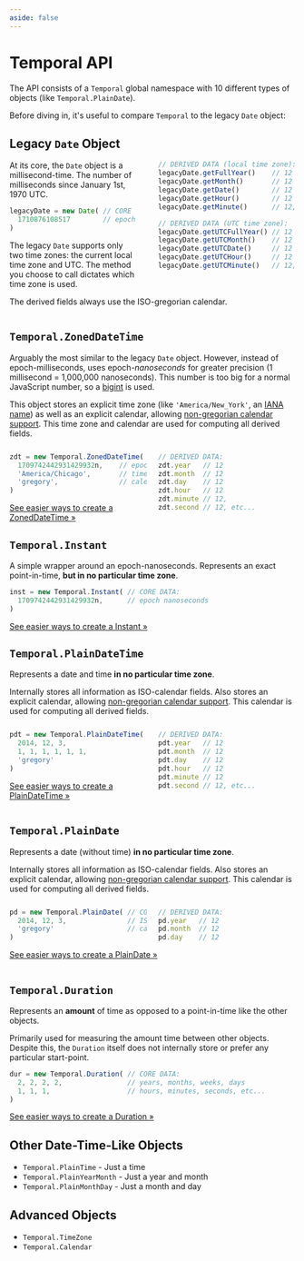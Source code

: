```yaml
---
aside: false
---
```


<style>
  .start-two-col + * {
    float: left;
    width: 48%;
    margin: 12px 0 0 !important;
  }

  .start-two-col + * + * {
    float: right;
    width: 48%;
    margin: 12px 0 0 !important;
  }

  .start-right-float + * {
    float: right;
    width: 48%;
    margin-left: 40px !important;
    margin-top: 0 !important;
  }

  h2 {
    border-top: 0 !important;
  }
</style>

# Temporal API

The API consists of a `Temporal` global namespace with 10 different types of objects (like `Temporal.PlainDate`).

Before diving in, it's useful to compare `Temporal` to the legacy `Date` object:

## Legacy `Date` Object

<div class='start-right-float'></div>

```js
// DERIVED DATA (local time zone):
legacyDate.getFullYear()    // 12
legacyDate.getMonth()       // 12
legacyDate.getDate()        // 12
legacyDate.getHour()        // 12
legacyDate.getMinute()      // 12, etc...

// DERIVED DATA (UTC time zone):
legacyDate.getUTCFullYear() // 12
legacyDate.getUTCMonth()    // 12
legacyDate.getUTCDate()     // 12
legacyDate.getUTCHour()     // 12
legacyDate.getUTCMinute()   // 12, etc...
```

At its core, the `Date` object is a millisecond-time. The number of milliseconds since January 1st, 1970 UTC.

```js
legacyDate = new Date( // CORE DATA:
  1710876108517        // epoch milliseconds
)
```

The legacy `Date` supports only two time zones: the current local time zone and UTC. The method you choose to call dictates which time zone is used.

The derived fields always use the ISO-gregorian calendar.

<div style='clear:both'></div>


<!-- ## Meet the `Temporal` Objects -->


## `Temporal.ZonedDateTime`

Arguably the most similar to the legacy `Date` object. However, instead of epoch-milliseconds, uses epoch-*nanoseconds* for greater precision (1 millisecond = 1,000,000 nanoseconds). This number is too big for a normal JavaScript number, so a [bigint](#) is used.

This object stores an explicit time zone (like `'America/New_York'`, an [IANA name](https://en.wikipedia.org/wiki/List_of_tz_database_time_zones)) as well as an explicit calendar, allowing [non-gregorian calendar support](#). This time zone and calendar are used for computing all derived fields.

<div class='start-two-col'></div>

```js
zdt = new Temporal.ZonedDateTime( // CORE DATA:
  1709742442931429932n,    // epoch nanoseconds
  'America/Chicago',       // time zone
  'gregory',               // calendar
)
```

```js
// DERIVED DATA:
zdt.year   // 12
zdt.month  // 12
zdt.day    // 12
zdt.hour   // 12
zdt.minute // 12,
zdt.second // 12, etc...
```

<div style='clear:left'></div>

[See easier ways to create a ZonedDateTime &raquo;](zoneddatetime)

## `Temporal.Instant`

A simple wrapper around an epoch-nanoseconds. Represents an exact point-in-time, **but in no particular time zone**.

```js
inst = new Temporal.Instant( // CORE DATA:
  1709742442931429932n,      // epoch nanoseconds
)
```

[See easier ways to create a Instant &raquo;](instant)

## `Temporal.PlainDateTime`

Represents a date and time **in no particular time zone**.

Internally stores all information as ISO-calendar fields. Also stores an explicit calendar, allowing [non-gregorian calendar support](#). This calendar is used for computing all derived fields.

<div class='start-two-col'></div>

```js
pdt = new Temporal.PlainDateTime( // CORE DATA:
  2014, 12, 3,                    // ISO date
  1, 1, 1, 1, 1, 1,               // ISO time
  'gregory'                       // calendar
)
```

```js
// DERIVED DATA:
pdt.year   // 12
pdt.month  // 12
pdt.day    // 12
pdt.hour   // 12
pdt.minute // 12
pdt.second // 12, etc...
```

<div style='clear:left'></div>

[See easier ways to create a PlainDateTime &raquo;](plaindatetime)

<div style='clear:both'></div>

## `Temporal.PlainDate`

Represents a date (without time) **in no particular time zone**.

Internally stores all information as ISO-calendar fields. Also stores an explicit calendar, allowing [non-gregorian calendar support](#). This calendar is used for computing all derived fields.

<div class='start-two-col'></div>

```js
pd = new Temporal.PlainDate( // CORE DATA:
  2014, 12, 3,               // ISO date
  'gregory'                  // calendar
)
```

```js
// DERIVED DATA:
pd.year   // 12
pd.month  // 12
pd.day    // 12
```

<div style='clear:left'></div>

[See easier ways to create a PlainDate &raquo;](plaindate)

<div style='clear:both'></div>

## `Temporal.Duration`

Represents an **amount** of time as opposed to a point-in-time like the other objects.

Primarily used for measuring the amount time between other objects. Despite this, the `Duration` itself does not internally store or prefer any particular start-point.

```js
dur = new Temporal.Duration( // CORE DATA:
  2, 2, 2, 2,                // years, months, weeks, days
  1, 1, 1,                   // hours, minutes, seconds, etc...
)
```

[See easier ways to create a Duration &raquo;](duration)

## Other Date-Time-Like Objects

- `Temporal.PlainTime` - Just a time
- `Temporal.PlainYearMonth` - Just a year and month
- `Temporal.PlainMonthDay` - Just a month and day

## Advanced Objects

- `Temporal.TimeZone`
- `Temporal.Calendar`